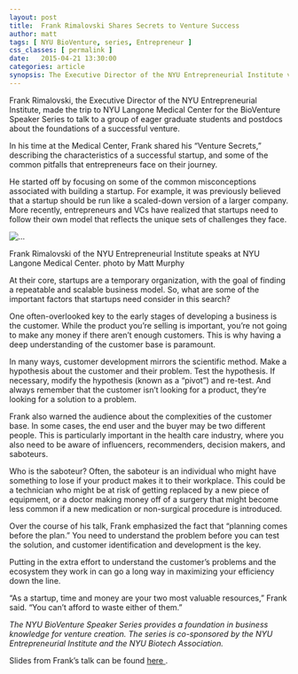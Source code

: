 ```yaml
---
layout: post
title:  Frank Rimalovski Shares Secrets to Venture Success
author: matt
tags: [ NYU BioVenture, series, Entrepreneur ]
css_classes: [ permalink ]
date:   2015-04-21 13:30:00
categories: article
synopsis: The Executive Director of the NYU Entrepreneurial Institute visited the NYU Medical Center in March to talk about some of the key factors that drive the success – and failure – of startups.
---
```


Frank Rimalovski, the Executive Director of the NYU Entrepreneurial Institute, made the trip to NYU Langone Medical Center for the BioVenture Speaker Series to talk to a group of eager graduate students and postdocs about the foundations of a successful venture.

In his time at the Medical Center, Frank shared his “Venture Secrets,” describing the characteristics of a successful startup, and some of the common pitfalls that entrepreneurs face on their journey.

He started off by focusing on some of the common misconceptions associated with building a startup. For example, it was previously believed that a startup should be run like a scaled-down version of a larger company. More recently, entrepreneurs and VCs have realized that startups need to follow their own model that reflects the unique sets of challenges they face.

  <div class="col-sm-8 col-md-6 pull-right">
    <div class="thumbnail">
      <img src="{{ site.baseurl }}/images/blog/frankbv.jpg" alt="...">
      <div>
        <p> 
            Frank Rimalovski of the NYU Entrepreneurial Institute speaks at NYU Langone Medical Center. photo by Matt Murphy
        </p>
      </div>
    </div>
  </div>

At their core, startups are a temporary organization, with the goal of finding a repeatable and scalable business model. So, what are some of the important factors that startups need consider in this search?

One often-overlooked key to the early stages of developing a business is the customer. While the product you’re selling is important, you’re not going to make any money if there aren’t enough customers. This is why having a deep understanding of the customer base is paramount.

In many ways, customer development mirrors the scientific method. Make a hypothesis about the customer and their problem. Test the hypothesis. If necessary, modify the hypothesis (known as a “pivot”) and re-test. And always remember that the customer isn’t looking for a product, they’re looking for a solution to a problem.

Frank also warned the audience about the complexities of the customer base. In some cases, the end user and the buyer may be two different people. This is particularly important in the health care industry, where you also need to be aware of influencers, recommenders, decision makers, and saboteurs.

Who is the saboteur? Often, the saboteur is an individual who might have something to lose if your product makes it to their workplace. This could be a technician who might be at risk of getting replaced by a new piece of equipment, or a doctor making money off of a surgery that might become less common if a new medication or non-surgical procedure is introduced.

Over the course of his talk, Frank emphasized the fact that “planning comes before the plan.” You need to understand the problem before you can test the solution, and customer identification and development is the key.

Putting in the extra effort to understand the customer’s problems and the ecosystem they work in can go a long way in maximizing your efficiency down the line. 

“As a startup, time and money are your two most valuable resources,” Frank said. “You can’t afford to waste either of them.”

*The NYU BioVenture Speaker Series provides a foundation in business knowledge for venture creation. The series is co-sponsored by the NYU Entrepreneurial Institute and the NYU Biotech Association.*

Slides from Frank’s talk can be found <a href="http://www.slideshare.net/rimalovski/venture-secretsbuilding-a-compelling-vp-for-your-research-25mar15"> here </a>.

